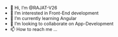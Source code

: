 - 👋 Hi, I’m @RAJAT-V26
- 👀 I’m interested in Front-End development
- 🌱 I’m currently learning Angular
- 💞️ I’m looking to collaborate on App-Development
- 📫 How to reach me ...

<!---
RAJAT-V26/RAJAT-V26 is a ✨ special ✨ repository because its `README.md` (this file) appears on your GitHub profile.
You can click the Preview link to take a look at your changes.
--->
